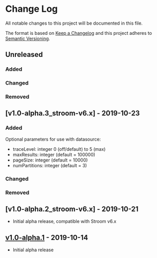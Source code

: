 # Change Log
All notable changes to this project will be documented in this file.

The format is based on [Keep a Changelog](http://keepachangelog.com/) 
and this project adheres to [Semantic Versioning](http://semver.org/).

## Unreleased

### Added

### Changed

### Removed

## [v1.0-alpha.3_stroom-v6.x] - 2019-10-23

### Added
Optional parameters for use with datasource:
* traceLevel: integer 0 (off/default) to 5 (max)
* maxResults: integer (default = 100000)
* pageSize: integer (default = 10000)
* numPartitions: integer (default = 3)
### Changed

### Removed


## [v1.0-alpha.2_stroom-v6.x] - 2019-10-21

* Initial alpha release, compatible with Stroom v6.x

## [v1.0-alpha.1] - 2019-10-14

* Initial alpha release

[Unreleased]: https://github.com/gchq/stroom-spark-datasource/compare/v1.0-alpha.3_stroom-v6.x...HEAD
[v1.0-alpha.3_stroom6.x]: https://github.com/gchq/stroom-spark-datasource/compare/v1.0-alpha.2_stroom-v6.x...v1.0-alpha.3_stroom-v6.x
[v1.0-alpha.2_stroom6.x]: https://github.com/gchq/stroom-spark-datasource/compare/v1.0-alpha.1...v1.0-alpha.2_stroom-v6.x
[v1.0-alpha.1]: https://github.com/gchq/stroom-spark-datasource/compare/v1.0-alpha.1...v1.0-alpha.1